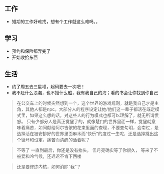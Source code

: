 ## 工作
- 短期的工作好难找，想有个工作就这么难吗。。

## 学习
- 预约和保险都弄完了
- 开始收拾东西
  
## 生活
- 约了周五去三星堆，起码要去一次吧！
- 我不赶什么浪潮，也不搭什么船，我有我自己的海；看的书会让你找到你自己

> 在公交车上的时候突然想到一个，这个世界的游戏规则，就是我自己才是主角，其他人都是npc。大部分人的程序设定让她/他们这一辈子都活在既定模式里，如果这么想的话，对这些人的行为模式也都可以理解了，就无所谓愤怒。
> 只有少部分人是真正觉醒了的，就像楚门的世界里面一样，觉醒就意味着痛苦，如同献给阿尔吉侬的花束里面的查理，不要变匆明，会南过，是选择活在被安排好的世界里面麻木而“快乐”的度过一生呢，还是选择跳出这个循环和设定，痛苦而清醒的活着呢？

> 不等了
> 一直到最后，你还是没有抬头，
> 但月亮确实等了你很久，
> 等来了不被爱和冷气候，还迟迟不肯下西楼

> 还是要修炼内核，如何消除“我”？
